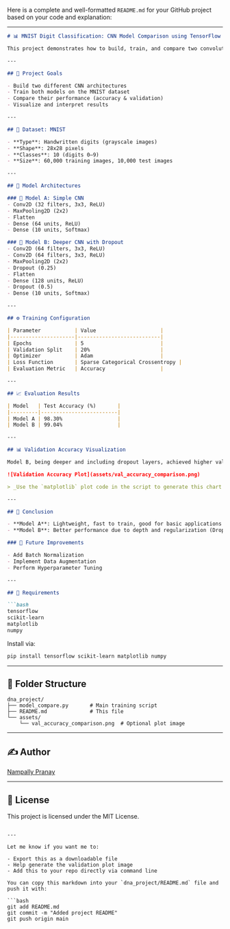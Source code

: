 Here is a complete and well-formatted `README.md` for your GitHub project based on your code and explanation:

---

````markdown
# 📊 MNIST Digit Classification: CNN Model Comparison using TensorFlow & Keras

This project demonstrates how to build, train, and compare two convolutional neural network (CNN) models on the MNIST handwritten digits dataset using TensorFlow and Keras.

---

## 🚀 Project Goals

- Build two different CNN architectures
- Train both models on the MNIST dataset
- Compare their performance (accuracy & validation)
- Visualize and interpret results

---

## 📁 Dataset: MNIST

- **Type**: Handwritten digits (grayscale images)
- **Shape**: 28x28 pixels
- **Classes**: 10 (digits 0–9)
- **Size**: 60,000 training images, 10,000 test images

---

## 🧠 Model Architectures

### 🔸 Model A: Simple CNN
- Conv2D (32 filters, 3x3, ReLU)
- MaxPooling2D (2x2)
- Flatten
- Dense (64 units, ReLU)
- Dense (10 units, Softmax)

### 🔸 Model B: Deeper CNN with Dropout
- Conv2D (64 filters, 3x3, ReLU)
- Conv2D (64 filters, 3x3, ReLU)
- MaxPooling2D (2x2)
- Dropout (0.25)
- Flatten
- Dense (128 units, ReLU)
- Dropout (0.5)
- Dense (10 units, Softmax)

---

## ⚙️ Training Configuration

| Parameter           | Value                     |
|---------------------|---------------------------|
| Epochs              | 5                         |
| Validation Split    | 20%                       |
| Optimizer           | Adam                      |
| Loss Function       | Sparse Categorical Crossentropy |
| Evaluation Metric   | Accuracy                  |

---

## 📈 Evaluation Results

| Model   | Test Accuracy (%)       |
|---------|-------------------------|
| Model A | 98.30%                  |
| Model B | 99.04%                  |

---

## 📊 Validation Accuracy Visualization

Model B, being deeper and including dropout layers, achieved higher validation accuracy and generalization compared to Model A.

![Validation Accuracy Plot](assets/val_accuracy_comparison.png)

> _Use the `matplotlib` plot code in the script to generate this chart locally._

---

## 📌 Conclusion

- **Model A**: Lightweight, fast to train, good for basic applications
- **Model B**: Better performance due to depth and regularization (Dropout)

### 🔧 Future Improvements

- Add Batch Normalization
- Implement Data Augmentation
- Perform Hyperparameter Tuning

---

## 🧪 Requirements

```bash
tensorflow
scikit-learn
matplotlib
numpy
````

Install via:

```bash
pip install tensorflow scikit-learn matplotlib numpy
```

---

## 📁 Folder Structure

```
dna_project/
├── model_compare.py       # Main training script
├── README.md              # This file
└── assets/
    └── val_accuracy_comparison.png  # Optional plot image
```

---

## ✍️ Author

[Nampally Pranay](https://github.com/NAMPALLY-PRANAY)

---

## 📜 License

This project is licensed under the MIT License.

````

---

Let me know if you want me to:

- Export this as a downloadable file
- Help generate the validation plot image
- Add this to your repo directly via command line

You can copy this markdown into your `dna_project/README.md` file and push it with:

```bash
git add README.md
git commit -m "Added project README"
git push origin main
````
